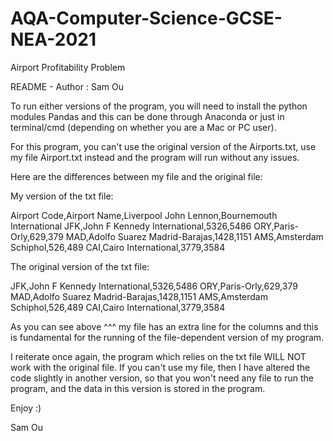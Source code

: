 # AQA-Computer-Science-GCSE-NEA-2021
Airport Profitability Problem

README - Author : Sam Ou

To run either versions of the program, you will need to install the python modules Pandas and this can be done through
Anaconda or just in terminal/cmd (depending on whether you are a Mac or PC user).

For this program, you can't use the original version of the Airports.txt, use my file Airport.txt instead and the
program will run without any issues.

Here are the differences between my file and the original file:

My version of the txt file:

Airport Code,Airport Name,Liverpool John Lennon,Bournemouth International
JFK,John F Kennedy International,5326,5486
ORY,Paris-Orly,629,379
MAD,Adolfo Suarez Madrid-Barajas,1428,1151
AMS,Amsterdam Schiphol,526,489
CAI,Cairo International,3779,3584

The original version of the txt file:

JFK,John F Kennedy International,5326,5486
ORY,Paris-Orly,629,379
MAD,Adolfo Suarez Madrid-Barajas,1428,1151
AMS,Amsterdam Schiphol,526,489
CAI,Cairo International,3779,3584

As you can see above ^^^ my file has an extra line for the columns and this is fundamental for the running of the
file-dependent version of my program.

I reiterate once again, the program which relies on the txt file WILL NOT work with the original file. If you can't use
my file, then I have altered the code slightly in another version, so that you won't need any file to run the program,
and the data in this version is stored in the program.


Enjoy :)

Sam Ou
